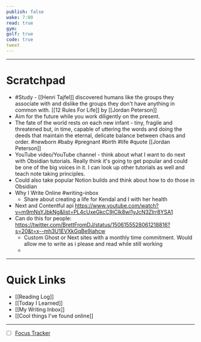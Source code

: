 ```yaml
---
publish: false
wake: 7:00
read: true
gym:
golf: true
code: true
tweet
---
```

***
# Scratchpad
- #Study - [[Henri Tajfel]] discovered humans like the groups they associate with and dislike the groups they don't have anything in common with. [[12 Rules For Life]] by [[Jordan Peterson]]   
- Aim for the future while you work diligently on the present. 
- The fate of the world rests on each new infant - tiny, fragile and threatened but, in time, capable of uttering the words and doing the deeds that maintain the eternal, delicate balance between chaos and order. #newborn #baby #pregnant #birth #life #quote [[Jordan Peterson]]
- YouTube video/YouTube channel - think about what I want to do next with Obsidian tutorials. Really think it's going to get popular and could be one of the big voices in it. I can look up other tutorials as well and teach note taking principles.
- Could also take popular Notion builds and think about how to do those in Obsidian
- Why I Write Online #writing-inbox 
	- Share about creating a life for Kendal and I with her health
- Next and Contentful api https://www.youtube.com/watch?v=m9mNsYJbkNg&list=PL4cUxeGkcC9jClk8wl1yJcN3Zlrr8YSA1                                                       
- Can do this for people: https://twitter.com/BrettFromDJ/status/1506155528061218816?s=20&t=x--mh3U1EVXkGqBe9iahcw
	- Custom Ghost or Next sites with a monthly time commitment. Would allow me to write as i please and read while still working
	- 

---
# Quick Links
- [[Reading Log]]
- [[Today I Learned]]
- [[My Writing Inbox]]
- [[Cool things I've found online]]

***
- [ ] [Focus Tracker](https://docs.google.com/spreadsheets/d/18ZL9CSRxE2z7pTKcaPGe3749GMO9Ov2UjVsRMQqShBk/edit#gid=696776801)